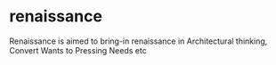 # renaissance
Renaissance is aimed to bring-in renaissance in Architectural thinking, Convert Wants to Pressing Needs etc
